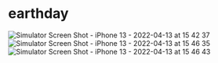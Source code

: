 # earthday

![Simulator Screen Shot - iPhone 13 - 2022-04-13 at 15 42 37](https://user-images.githubusercontent.com/16540483/163167268-b9ac6640-5953-4fed-8f6f-fb24bb7ece44.png)
![Simulator Screen Shot - iPhone 13 - 2022-04-13 at 15 46 35](https://user-images.githubusercontent.com/16540483/163167278-3a9349f4-2450-4bc0-b4cb-e62684d6b736.png)
![Simulator Screen Shot - iPhone 13 - 2022-04-13 at 15 46 43](https://user-images.githubusercontent.com/16540483/163167288-df631017-abee-4640-a364-ada4d877bfb9.png)
